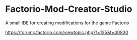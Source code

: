 # Factorio-Mod-Creator-Studio
A small IDE for creating modifications for the game Factorio

https://forums.factorio.com/viewtopic.php?f=135&t=40830
